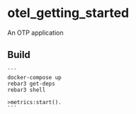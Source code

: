otel_getting_started
=====

An OTP application

Build
-----

    
    ```
    docker-compose up
    rebar3 get-deps
    rebar3 shell
    
    >metrics:start().
    ```